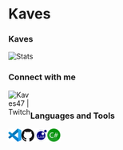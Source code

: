 # Kaves

### Kaves

![Stats](https://github-readme-stats.vercel.app/api?username=Kaves47&amp;show_icons=true&amp;count_private=true)


### Connect with me

[<img align="left" alt="Kaves47 | Twitch" width="44px" src="https://img.icons8.com/fluent/2x/twitch.png" />][twitch]

[twitch]: https://www.twitch.tv/kaves47

<br>


### Languages and Tools

<img align="left" alt="Visual Studio Code" width="26px" src="https://raw.githubusercontent.com/github/explore/80688e429a7d4ef2fca1e82350fe8e3517d3494d/topics/visual-studio-code/visual-studio-code.png" />
<img align="left" alt="Github" width="26px" src="https://raw.githubusercontent.com/github/explore/78df643247d429f6cc873026c0622819ad797942/topics/github/github.png" />
<img align="left" alt="Lua" width="26px" src="https://raw.githubusercontent.com/github/explore/80688e429a7d4ef2fca1e82350fe8e3517d3494d/topics/lua/lua.png" />
<img align="left" alt="C#" width="26px" src="https://raw.githubusercontent.com/github/explore/78df643247d429f6cc873026c0622819ad797942/topics/csharp/csharp.png" />


